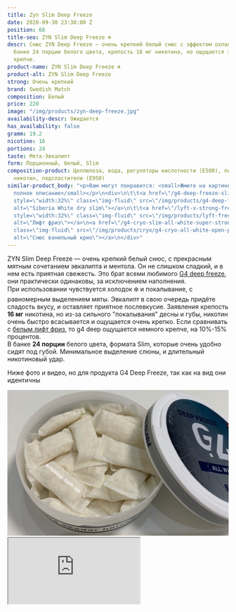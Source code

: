 ```yaml
---
title: Zyn Slim Deep Freeze
date: 2020-09-30 23:38:00 Z
position: 68
title-seo: ZYN Slim Deep Freeze ❄️
descr: Снюс ZYN Deep Freeze — очень крепкий белый снюс с эффектом охлаждения ❄️. В
  банке 24 порции белого цвета, крепость 16 мг никотина, но ощущается значительно
  крепче.
product-name: ZYN Slim Deep Freeze ❄️
product-alt: ZYN Slim Deep Freeze
strong: Очень крепкий
brand: Swedish Match
composition: Белый
price: 220
image: "/img/products/zyn-deep-freeze.jpg"
availability-descr: Ожидается
has_availability: false
gramm: 19.2
nicotine: 16
portions: 24
taste: Мята-Эвкалипт
form: Порционный, белый, Slim
composition-product: Целлюлоза, вода, регуляторы кислотности (E500), пищевые ароматизаторы,
  никотин, подсластители (E950)
similar-product_body: "<p>Вам могут понравится: <small>Жмите на картинки и читайте
  полное описание</small></p>\n<div>\n\t\t<a href=\"/g4-deep-freeze-slim-all-white\"><img
  style=\"width:32%\" class=\"img-fluid\" src=\"/img/products/g4-deep-freeze.jpg\"
  alt=\"Siberia White dry slim\"></a>\n\t\t<a href=\"/lyft-x-strong-freeze-slim-white\"><img
  style=\"width:32%\" class=\"img-fluid\" src=\"/img/products/lyft-freeze/lyft-freeze-open.jpg\"
  alt=\"Лифт фриз\"></a>\n<a href=\"/g4-cryo-slim-all-white-super-strong\"><img style=\"width:32%\"
  class=\"img-fluid\" src=\"/img/products/cryo/g4-cryo-all-white-open-portion.jpg\"
  alt=\"Снюс ванильный крио\"></a>\n</div>"
---
```


ZYN Slim Deep Freeze — очень крепкий белый снюс, с прекрасным мятным сочетанием эвкалипта и ментола. Он не слишком сладкий, и в нем есть приятная свежесть. Это брат всеми любимого [G4 deep freeze](/g4-deep-freeze-slim-all-white), они практически одинаковы, за исключением наполнения.<br>
При использовании чувствуется холодок ❄️ и покалывание, с равномерным выделением мяты. Эвкалипт в свою очередь придёте сладость вкусу, и оставляет приятное послевкусие. Заявления крепость **16 мг** никотина, но из-за сильного "покалывания" десны и губы, никотин очень быстро всасывается и ощущается очень крепко. Если сравнивать с [белым лифт фриз](/lyft-x-strong-freeze-slim-white), то g4 deep ощущается немного крепче, на 10%-15% процентов.<br>
В банке **24 порции** белого цвета, формата Slim, которые очень удобно сидят под губой. Минимальное выделение слюны, и длительный никотиновый удар.

Ниже фото и видео, но для продукта G4 Deep Freeze, так как на вид они идентичны
<div class="popup-gallery d-flex mb-3">
	<a href="/img/products/deep/deep-freeze-open.jpg" title="Deep freeze очень похож на фриз, но ощущается еще крепче"><img class="img-fluid" src="/img/products/deep/deep-freeze-open.jpg" alt="g4 Deep freeze"></a>
</div>
<div class="embed-responsive embed-responsive-16by9 mb-3">
  <iframe class="embed-responsive-item" src="https://www.youtube.com/embed/LqKBitEt9BA" allowfullscreen></iframe>
</div>